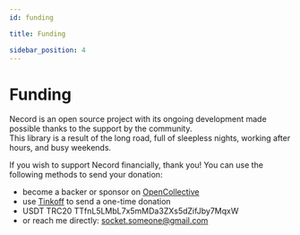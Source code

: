 ```yaml
---
id: funding

title: Funding

sidebar_position: 4
---
```


# Funding

Necord is an open source project with its ongoing development made possible thanks to the support by the community.  
This library is a result of the long road, full of sleepless nights, working after hours, and busy weekends.

If you wish to support Necord financially, thank you!
You can use the following methods to send your donation:

-   become a backer or sponsor on [OpenCollective](https://opencollective.com/necord)
-   use [Tinkoff](https://www.tinkoff.ru/rm/filippov.aleksey372/YN6Ob51146) to send a one-time donation
-   USDT TRC20 TTfnL5LMbL7x5mMDa3ZXs5dZifJby7MqxW
-   or reach me directly: [socket.someone@gmail.com](mailto:socket.someone@gmail.com)
